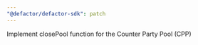 ```yaml
---
"@defactor/defactor-sdk": patch
---
```


Implement closePool function for the Counter Party Pool (CPP)
